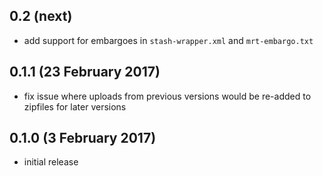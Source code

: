## 0.2 (next)

- add support for embargoes in `stash-wrapper.xml` and `mrt-embargo.txt`

## 0.1.1 (23 February 2017)

- fix issue where uploads from previous versions would be re-added to zipfiles
  for later versions

## 0.1.0 (3 February 2017)

- initial release
